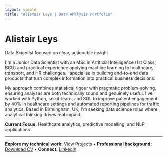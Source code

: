 ```yaml
---
layout: simple
title: "Alistair Leys | Data Analysis Portfolio"
---
```


# Alistair Leys

<p class="tagline">Data Scientist focused on clear, actionable insight</p>

I'm a Junior Data Scientist with an MSc in Artificial Intelligence (1st Class, BCU) and practical experience applying machine learning to healthcare, transport, and HR challenges. I specialise in building end-to-end data products that turn complex information into practical business decisions.

My approach combines statistical rigour with pragmatic problem-solving, ensuring analyses are both technically sound and genuinely useful. I've worked with Python, scikit-learn, and SQL to improve patient engagement by 40% in healthcare settings and automated reporting pipelines for traffic analytics. Based in Birmingham, UK, I'm seeking data science roles where analytical thinking drives real impact.

**Current Focus:** Healthcare analytics, predictive modelling, and NLP applications

---

**Explore my technical work:** [View Projects](/projects/) • **Professional background:** [Download CV](/assets/files/Alistair_Leys_CV.pdf) • **Connect:** [LinkedIn](https://www.linkedin.com/in/alistair-leys)

